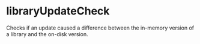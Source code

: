 # libraryUpdateCheck
Checks if an update caused a difference between the in-memory version of a library and the on-disk version.
